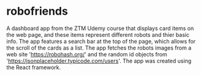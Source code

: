 # robofriends
A dashboard app from the ZTM Udemy course that displays card items on the web page, and these items represent different robots and thier basic info. The app features a search bar at the top of the page, which allows for the scroll of the cards as a list. The app fetches the robots images from a web site 'https://robohash.org/' and the random id objects from 'https://jsonplaceholder.typicode.com/users'. The app was created using the React framework.
